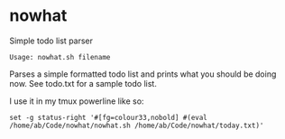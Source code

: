 nowhat
======

Simple todo list parser

`Usage: nowhat.sh filename`

Parses a simple formatted todo list and prints what you should be doing now.
See todo.txt for a sample todo list.

I use it in my tmux powerline like so:

`set -g status-right '#[fg=colour33,nobold] #(eval /home/ab/Code/nowhat/nowhat.sh /home/ab/Code/nowhat/today.txt)'`
